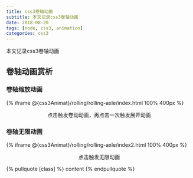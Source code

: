 ```yaml
---
title: css3卷轴动画
subtitle: 本文记录css3卷轴动画
date: 2018-08-20
tags: [node, css3, animation]
categories: css3
---
```

本文记录css3卷轴动画
<!--more-->

## 卷轴动画赏析

### 卷轴缩放动画

{% iframe @{css3Animat}/rolling/rolling-axle/index.html 100% 400px %}

<center>点击触发卷动动画，再点击一次触发展开动画</center>


### 卷轴无限动画
{% iframe @{css3Animat}/rolling/rolling-axle/index2.html 100% 400px %}

<center>点击触发无限动画</center>

{% pullquote [class] %}
content
{% endpullquote %}